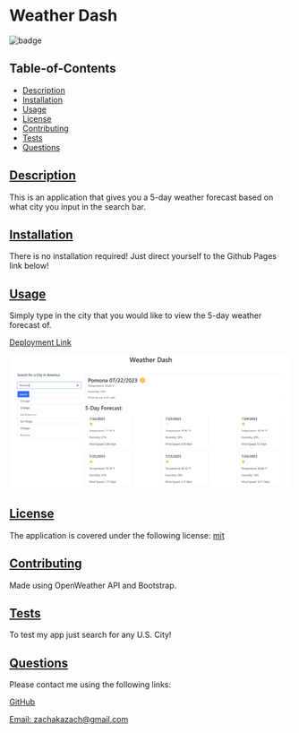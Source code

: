 # Weather Dash

  ![badge](https://img.shields.io/badge/license-mit-blue)

  ## Table-of-Contents

  * [Description](#description)
  * [Installation](#installation)
  * [Usage](#usage)
  * [License](#license)
  * [Contributing](#contributing)
  * [Tests](#tests)
  * [Questions](#questions)
  
  ## [Description](#table-of-contents)

  This is an application that gives you a 5-day weather forecast based on what city you input in the search bar.

  ## [Installation](#table-of-contents)

  There is no installation required! Just direct yourself to the Github Pages link below!

  ## [Usage](#table-of-contents)

  Simply type in the city that you would like to view the 5-day weather forecast of.

  [Deployment Link](https://info-hazard.github.io/weather-dash/)

  ![alt text](./assets/images/screen.png)
  
  ## [License](#table-of-contents)
  The application is covered under the following license: [mit](https://choosealicense.com/licenses/mit)

  ## [Contributing](#table-of-contents)
  
  Made using OpenWeather API and Bootstrap.

  ## [Tests](#table-of-contents)

  To test my app just search for any U.S. City!

  ## [Questions](#table-of-contents)

  Please contact me using the following links:

  [GitHub](https://github.com/info-hazard)

  [Email: zachakazach@gmail.com](mailto:zachakazach@gmail.com)
